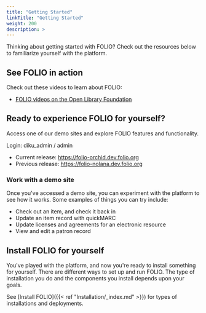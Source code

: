```yaml
---
title: "Getting Started"
linkTitle: "Getting Started"
weight: 200
description: >
---
```


Thinking about getting started with FOLIO?  Check out the resources below to familiarize yourself with the platform.

## See FOLIO in action

Check out these videos to learn about FOLIO:

* [FOLIO videos on the Open Library Foundation](https://www.youtube.com/c/OpenLibraryFoundation)

## Ready to experience FOLIO for yourself?

Access one of our demo sites and explore FOLIO features and functionality.

Login: diku\_admin / admin

* Current release: https://folio-orchid.dev.folio.org
* Previous release: https://folio-nolana.dev.folio.org

### Work with a demo site

Once you've accessed a demo site, you can experiment with the platform to see how it works. Some examples of things you can try include:

* Check out an item, and check it back in
* Update an item record with quickMARC
* Update licenses and agreements for an electronic resource
* View and edit a patron record

## Install FOLIO for yourself

You've played with the platform, and now you're ready to install something for yourself. There are different ways to set up and run FOLIO. The type of installation you do and the components you install depends upon your goals.

See [Install FOLIO]({{< ref "Installation/_index.md" >}}) for types of installations and deployments.
